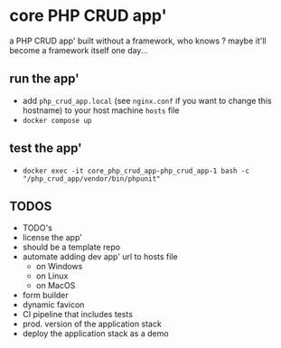 # core PHP CRUD app'

a PHP CRUD app' built without a framework, who knows ? maybe it'll become a framework itself one day...

## run the app'

- add `php_crud_app.local` (see `nginx.conf` if you want to change this hostname) to your host machine `hosts` file
- `docker compose up`

## test the app'

- `docker exec -it core_php_crud_app-php_crud_app-1 bash -c "/php_crud_app/vendor/bin/phpunit"`

## TODOS

- TODO's
- license the app'
- should be a template repo
- automate adding dev app' url to hosts file
  - on Windows
  - on Linux
  - on MacOS
- form builder
- dynamic favicon
- CI pipeline that includes tests
- prod. version of the application stack
- deploy the application stack as a demo
